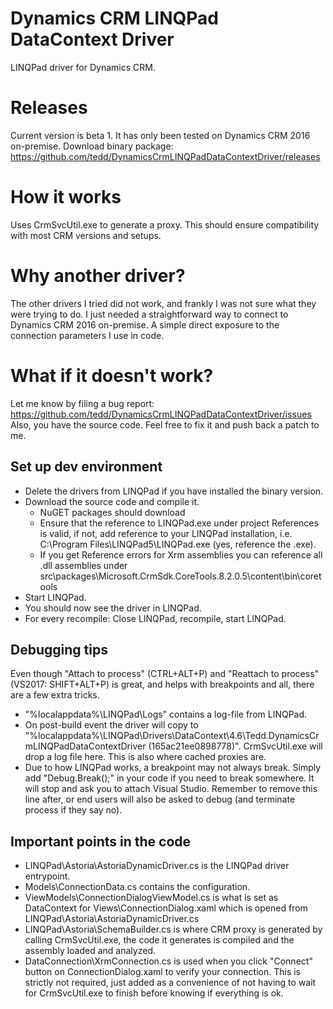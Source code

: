 # Dynamics CRM LINQPad DataContext Driver
LINQPad driver for Dynamics CRM.

# Releases
Current version is beta 1. It has only been tested on Dynamics CRM 2016 on-premise.
Download binary package: https://github.com/tedd/DynamicsCrmLINQPadDataContextDriver/releases

# How it works
Uses CrmSvcUtil.exe to generate a proxy. This should ensure compatibility with most CRM versions and setups.

# Why another driver?
The other drivers I tried did not work, and frankly I was not sure what they were trying to do. I just needed a straightforward way to connect to Dynamics CRM 2016 on-premise. A simple direct exposure to the connection parameters I use in code.

# What if it doesn't work?
Let me know by filing a bug report: https://github.com/tedd/DynamicsCrmLINQPadDataContextDriver/issues
Also, you have the source code. Feel free to fix it and push back a patch to me.

## Set up dev environment
  * Delete the drivers from LINQPad if you have installed the binary version.
  * Download the source code and compile it.
    * NuGET packages should download
	* Ensure that the reference to LINQPad.exe under project References is valid, if not, add reference to your LINQPad installation, i.e. C:\Program Files\LINQPad5\LINQPad.exe (yes, reference the .exe).
	* If you get Reference errors for Xrm assemblies you can reference all .dll assemblies under src\packages\Microsoft.CrmSdk.CoreTools.8.2.0.5\content\bin\coretools
  * Start LINQPad. 
  * You should now see the driver in LINQPad.
  * For every recompile: Close LINQPad, recompile, start LINQPad.

## Debugging tips
Even though "Attach to process" (CTRL+ALT+P) and "Reattach to process" (VS2017: SHIFT+ALT+P) is great, and helps with breakpoints and all, there are a few extra tricks.

  * "%localappdata%\LINQPad\Logs" contains a log-file from LINQPad.
  * On post-build event the driver will copy to "%localappdata%\LINQPad\Drivers\DataContext\4.6\Tedd.DynamicsCrmLINQPadDataContextDriver (165ac21ee0898778)\". CrmSvcUtil.exe will drop a log file here. This is also where cached proxies are.
  * Due to how LINQPad works, a breakpoint may not always break. Simply add "Debug.Break();" in your code if you need to break somewhere. It will stop and ask you to attach Visual Studio. Remember to remove this line after, or end users will also be asked to debug (and terminate process if they say no).
 
## Important points in the code
  * LINQPad\Astoria\AstoriaDynamicDriver.cs is the LINQPad driver entrypoint.
  * Models\ConnectionData.cs contains the configuration.
  * ViewModels\ConnectionDialogViewModel.cs is what is set as DataContext for Views\ConnectionDialog.xaml which is opened from LINQPad\Astoria\AstoriaDynamicDriver.cs
  * LINQPad\Astoria\SchemaBuilder.cs is where CRM proxy is generated by calling CrmSvcUtil.exe, the code it generates is compiled and the assembly loaded and analyzed.
  * DataConnection\XrmConnection.cs is used when you click "Connect" button on ConnectionDialog.xaml to verify your connection. This is strictly not required, just added as a convenience of not having to wait for CrmSvcUtil.exe to finish before knowing if everything is ok.
  